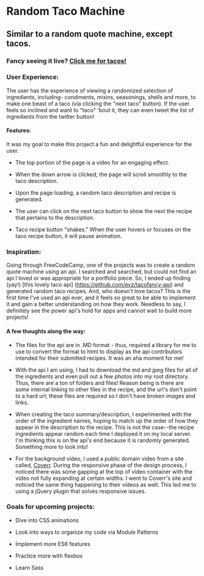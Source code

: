 # Random Taco Machine

## Similar to a random quote machine, except tacos. 
### Fancy seeing it live? [Click me for tacos!](https://javascripterika.github.io/RandomTacoMachine/)


### User Experience:
The user has the experience of viewing a randomized selection of ingredients, including- condiments, mixins, seasonings, shells and more, to make one beast of a taco (via clicking the "next taco" button). If the user feels so inclined and want to "taco" 'bout it, they can even tweet the list of ingredients from the twitter button!

#### Features:
It was my goal to make this project a fun and delightful experience for the user. 

* The top portion of the page is a video for an engaging effect.

* When the down arrow is clicked, the page will scroll smoothly to the taco description.

* Upon the page loading, a random taco description and recipe is generated. 

* The user can click on the next taco button to show the next the recipe that pertains to the description.

* Taco recipe button "shakes." When the user hovers or focuses on the taco recipe button, it will pause animation.

### Inspiration:
Going through FreeCodeCamp, one of the projects was to create a random quote machine using an api. I searched and searched, but could not find an api I loved or was appropriate for a portfolio piece. So, I ended up finding (yay!) [this lovely taco api] (https://github.com/evz/tacofancy-api) and generated random taco recipes. And, who doesn't love tacos? This is the first time I've used an api ever, and it feels so great to be able to implement it and gain a better understanding on how they work. Needless to say, I definitely see the power api's hold for apps and cannot wait to build more projects!

#### A few thoughts along the way:
* The files for the api are in .MD format - thus, required a library for me to use to convert the format to html to display as the api contributors intended for their submitted recipes. It was an aha moment for me!

* With the api I am using, I had to download the md and jpeg files for all of the ingredients and even pull out a few photos into my root directory. Thus, there are a ton of folders and files! Reason being is there are some internal linking to other files in the recipe, and the url's don't point to a hard url; these files are required so I don't have broken images and links.

* When creating the taco summary/description, I experimented with the order of the ingredient names, hoping to match up the order of how they appear in the description to the recipe. This is not the case--the recipe ingredients appear random each time I deployed it on my local server. I'm thinking this is on the api's end because it is randomly generated. Something more to look into!

* For the background video, I used a public domain video from a site called, [Coverr](https://coverr.co). During the responsive phase of the design process, I noticed there was some gapping at the top of video container with the video not fully expanding at certain widths. I went to Coverr's site and noticed the same thing happening to their videos as well. This led me to using a jQuery plugin that solves responsive issues.

### Goals for upcoming projects:
* Dive into CSS animations

* Look into ways to organize my code via Module Patterns

* Implement more ES6 features

* Practice more with flexbox

* Learn Sass
